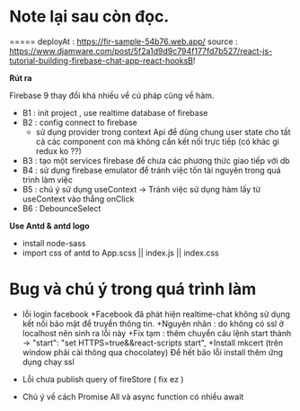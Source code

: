 # Note lại sau còn đọc.
===== deployAt : https://fir-sample-54b76.web.app/
source : https://www.djamware.com/post/5f2a1d9d9c794f177fd7b527/react-js-tutorial-building-firebase-chat-app-react-hooksB!

**Rút ra**

Firebase 9 thay đổi khá nhiều về cú pháp cũng về hàm.


+ B1 : init project , use realtime database of firebase
+ B2 : config connect to firebase 
    - sử dụng provider trong context Api để dùng chung user state cho tất cả các component con mà không cần kết nối trực tiếp (có khác gì redux ko ??)
+ B3 : tạo một services firebase để chưa các phương thức giao tiếp với db 
+ B4 : sử dụng firebase emulator để tránh việc tốn tài nguyên trong quá trình làm việc 
+ B5 : chú ý sử dụng useContext -> Tránh việc sử dụng hàm lấy từ useContext vào thẳng onClick
+ B6 : DebounceSelect 

**Use Antd & antd logo**
- install node-sass
- import css of antd to App.scss || index.js || index.css 

# Bug và chú ý trong quá trình làm 
- lỗi login facebook 
    +Facebook đã phát hiện realtime-chat không sử dụng kết nối bảo mật để truyền thông tin.
    +Nguyên nhân : do không có ssl ở localhost nên sinh ra lỗi này 
    +Fix tạm : thêm chuyển câu lệnh start thành -> "start": "set HTTPS=true&&react-scripts start",
    +Install mkcert (trên window phải cài thông qua chocolatey)
    Để hết bão lỗi install thêm ứng dụng chạy ssl

- Lỗi chưa publish query of fireStore ( fix ez )
- Chú ý về cách Promise All và async function có nhiều await 

